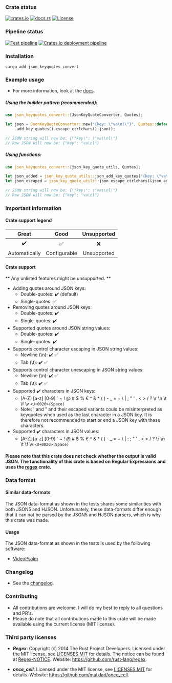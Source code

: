 ### Crate status
[![crates.io](https://img.shields.io/crates/v/json_keyquotes_convert.svg)](https://crates.io/crates/json_keyquotes_convert)
[![docs.rs](https://img.shields.io/docsrs/json_keyquotes_convert)](https://docs.rs/json_keyquotes_convert)
[![License](https://img.shields.io/crates/l/json_keyquotes_convert.svg)](LICENSE)
### Pipeline status
[![Test pipeline](https://github.com/Andreas02-dev/json_keyquotes_convert_rs/actions/workflows/tests.yml/badge.svg?branch=main)](https://github.com/Andreas02-dev/json_keyquotes_convert_rs/actions/workflows/tests.yml)
[![Crates.io deployment pipeline](https://github.com/Andreas02-dev/json_keyquotes_convert_rs/actions/workflows/publish.yml/badge.svg?branch=main)](https://github.com/Andreas02-dev/json_keyquotes_convert_rs/actions/workflows/publish.yml)

### Installation
```
cargo add json_keyquotes_convert
```

### Example usage

- For more information, look at the [docs](https://docs.rs/json_keyquotes_convert).

##### Using the builder pattern (recommended):
```rust
use json_keyquotes_convert::{JsonKeyQuoteConverter, Quotes};

let json = JsonKeyQuoteConverter::new("{key: \"va\nl\"}", Quotes::default())
	.add_key_quotes().escape_ctrlchars().json();

// JSON string will now be: {\"key\": \"va\\nl\"}
// Raw JSON will now be: {"key": "va\nl"}
```

##### Using functions:
```rust
use json_keyquotes_convert::{json_key_quote_utils, Quotes};

let json_added = json_key_quote_utils::json_add_key_quotes("{key: \"va\nl\"}", Quotes::default());
let json_escaped = json_key_quote_utils::json_escape_ctrlchars(&json_added);

// JSON string will now be: {\"key\": \"va\\nl\"}
// Raw JSON will now be: {"key": "va\nl"}
```

### Important information

#### Crate support legend

|       Great        |         Good        |  Unsupported  |
| :----------------: | :-----------------: | :-----------: |
| :heavy_check_mark: |  :white_check_mark: |     :x:       |
|   Automatically    |     Configurable    |  Unsupported  |

#### Crate support
** Any unlisted features might be unsupported. **
  - Adding quotes around JSON keys:
  	- Double-quotes: :heavy_check_mark: (default)
	- Single-quotes: :white_check_mark:
  - Removing quotes around JSON keys:
	- Double-quotes: :heavy_check_mark:
	- Single-quotes: :heavy_check_mark:
  - Supported quotes around JSON string values:
	- Double-quotes: :heavy_check_mark:
	- Single-quotes: :heavy_check_mark:
  - Supports control character escaping in JSON string values:
	- Newline (\n): :heavy_check_mark: :white_check_mark:
	- Tab (\t): :heavy_check_mark: :white_check_mark:
  - Supports control character unescaping in JSON string values:
	- Newline (\n): :heavy_check_mark: :white_check_mark:
	- Tab (\t): :heavy_check_mark: :white_check_mark:
  - Supported :heavy_check_mark: characters in JSON keys:
	- [A-Z] [a-z] [0-9] \` ~ ! @ # $ % € ^ & * ( ) - _ = + \ | ; " ' . < > / ? \r \n \t \f \v `<U+0020>(Space)`
	- Note: ' and " and their escaped variants could be misinterpreted as keyquotes when used as the last character in a JSON key. It is therefore not recommended to start or end a JSON key with these characters.
  - Supported :heavy_check_mark: characters in JSON values:
    - [A-Z] [a-z] [0-9] \` ~ ! @ # $ % € ^ & * ( ) - _ = + \ | : ; " ' . < > / ? \r \n \t \f \v `<U+0020>(Space)`
	
#### Please note that this crate does not check whether the output is valid JSON. The functionality of this crate is based on Regular Expressions and uses the [regex](https://crates.io/crates/regex) crate.

### Data format

#### Similar data-formats

The JSON data-format as shown in the tests shares some similarities with both JSON5 and HJSON. Unfortunately, these data-formats differ enough that it can not be parsed by the JSON5 and HJSON parsers, which is why this crate was made.

#### Usage

The JSON data-format as shown in the tests is used by the following software:
  - [VideoPsalm](https://myvideopsalm.weebly.com/)

### Changelog

- See the [changelog](./CHANGELOG.md).

### Contributing

- All contributions are welcome. I will do my best to reply to all questions and PR's.
- Please do note that all contributions made to this crate will be made available using the current license (MIT license).

### Third party licenses

-  _**Regex**_: Copyright (c) 2014 The Rust Project Developers.
	Licensed under the MIT license, see [LICENSES.MIT](./external/licenses/LICENSES.MIT) for details.
	The notice can be found at [Regex-NOTICE](./external/notices/Regex-NOTICE).
	Website: <https://github.com/rust-lang/regex>.

-  _**once_cell**_: Licensed under the MIT license, see [LICENSES.MIT](./external/licenses/LICENSES.MIT) for details.
	Website: <https://github.com/matklad/once_cell>.